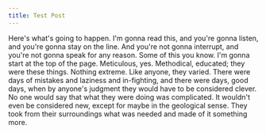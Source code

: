 ```yaml
---
title: Test Post
---
```


Here's what's going to happen. I'm gonna read this, and you're gonna listen, and you're gonna stay on the line. And you're not gonna interrupt, and you're not gonna speak for any reason. Some of this you know. I'm gonna start at the top of the page. Meticulous, yes. Methodical, educated; they were these things. Nothing extreme. Like anyone, they varied. There were days of mistakes and laziness and in-fighting, and there were days, good days, when by anyone's judgment they would have to be considered clever. No one would say that what they were doing was complicated. It wouldn't even be considered new, except for maybe in the geological sense. They took from their surroundings what was needed and made of it something more.